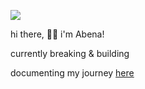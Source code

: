 
![](https://komarev.com/ghpvc/?username=abena07&color=blueviolet)
 
hi there, 👋🏿 i'm Abena!

currently breaking & building

documenting my journey [here](https://abenabennett.bearblog.dev/blog/)




